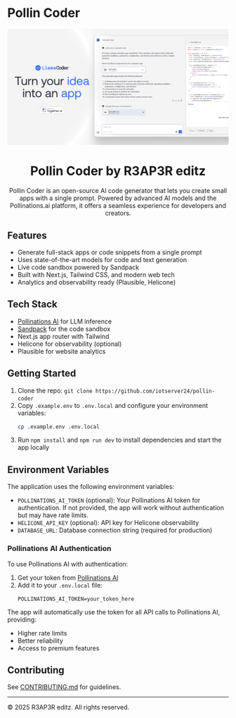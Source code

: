 # Pollin Coder

![Pollin Coder Logo](./public/og-image.png)

<h1 align="center">Pollin Coder by R3AP3R editz</h1>

<p align="center">
  Pollin Coder is an open-source AI code generator that lets you create small apps with a single prompt. Powered by advanced AI models and the Pollinations.ai platform, it offers a seamless experience for developers and creators.
</p>

## Features

- Generate full-stack apps or code snippets from a single prompt
- Uses state-of-the-art models for code and text generation
- Live code sandbox powered by Sandpack
- Built with Next.js, Tailwind CSS, and modern web tech
- Analytics and observability ready (Plausible, Helicone)

## Tech Stack

- [Pollinations AI](https://pollinations.ai/) for LLM inference
- [Sandpack](https://sandpack.codesandbox.io/) for the code sandbox
- Next.js app router with Tailwind
- Helicone for observability (optional)
- Plausible for website analytics

## Getting Started

1. Clone the repo: `git clone https://github.com/iotserver24/pollin-coder`
2. Copy `.example.env` to `.env.local` and configure your environment variables:
   ```bash
   cp .example.env .env.local
   ```
3. Run `npm install` and `npm run dev` to install dependencies and start the app locally

## Environment Variables

The application uses the following environment variables:

- `POLLINATIONS_AI_TOKEN` (optional): Your Pollinations AI token for authentication. If not provided, the app will work without authentication but may have rate limits.
- `HELICONE_API_KEY` (optional): API key for Helicone observability
- `DATABASE_URL`: Database connection string (required for production)

### Pollinations AI Authentication

To use Pollinations AI with authentication:

1. Get your token from [Pollinations AI](https://pollinations.ai/)
2. Add it to your `.env.local` file:
   ```
   POLLINATIONS_AI_TOKEN=your_token_here
   ```

The app will automatically use the token for all API calls to Pollinations AI, providing:
- Higher rate limits
- Better reliability
- Access to premium features

## Contributing

See [CONTRIBUTING.md](./CONTRIBUTING.md) for guidelines.

---

© 2025 R3AP3R editz. All rights reserved.
